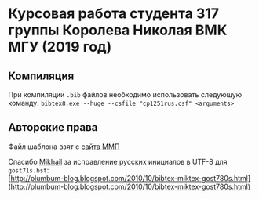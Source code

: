 # Курсовая работа студента 317 группы Королева Николая ВМК МГУ (2019 год)

## Компиляция
При компиляции `.bib` файлов необходимо использовать следующую команду:
`bibtex8.exe --huge --csfile "cp1251rus.csf" <arguments>`

## Авторские права
Файл шаблона взят с [сайта ММП](http://www.machinelearning.ru/wiki/index.php?title=%D0%9C%D0%9C%D0%9F)

Спасибо [Mikhail](https://www.blogger.com/profile/08101531274522320966) за исправление русских инициалов в UTF-8 для `gost71s.bst`:<br>
[http://plumbum-blog.blogspot.com/2010/10/bibtex-miktex-gost780s.html](http://plumbum-blog.blogspot.com/2010/10/bibtex-miktex-gost780s.html)
